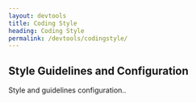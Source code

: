 ```yaml
---
layout: devtools
title: Coding Style
heading: Coding Style
permalink: /devtools/codingstyle/
---
```


## Style Guidelines and Configuration

Style and guidelines configuration..